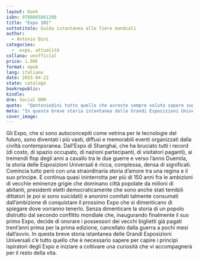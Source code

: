 ```yaml
---
layout: book
isbn: 9788865861288
title: "Expo 101"
sottotitolo: Guida istantanea alle fiere mondiali
author:
  - Antonio Dini
categories:
  -  expo, attualità
collana: unofficial
price: 1.99€
format: epub
lang: italiano
date: 2015-04-22
state: catalogo
bookrepublic:
kindle:
drm: Social DRM
quote:  "@antoniodini tutto quello che avreste sempre voluto sapere sugli Expo ma che nessuno vi aveva mai raccontato"
meta: "In questa breve storia istantanea delle Grandi Esposizioni Universali c’è tutto quello che è necessario sapere per capire i principi ispiratori degli Expo e iniziare a coltivare una curiosità che vi accompagnerà per il resto della vita."
cover_image:
---
```

Gli Expo, che si sono autoconcepiti come vetrina per le tecnologie del futuro, sono diventati i più vasti, diffusi e memorabili eventi organizzati dalla civiltà contemporanea. Dall’Expo di Shanghai, che ha bruciato tutti i record (di costo, di spazio occupato, di nazioni partecipanti, di visitatori paganti), ai tremendi flop degli anni a cavallo tra le due guerre e verso l’anno Duemila, la storia delle Esposizioni Universali è ricca, complessa, densa di significati.
Comincia tutto però con una straordinaria storia d’amore tra una regina e il suo principe. E continua quasi ininterrotta per più di 150 anni fra le ambizioni di vecchie eminenze grigie che dominano città popolate da milioni di abitanti, presidenti eletti democraticamente che sono anche stati temibili dittatori (e poi si sono suicidati) e anonimi comitati talmente consumati dall’ambizione di conquistare il prossimo Expo che si dimenticano di spiegare dove vorranno tenerlo.
Senza dimenticare la storia di un popolo distrutto dal secondo conflitto mondiale che, inaugurando finalmente il suo primo Expo, decide di onorare i possessori dei vecchi biglietti già pagati trent’anni prima per la prima edizione, cancellato dalla guerra a pochi mesi dall’avvio.
In questa breve storia istantanea delle Grandi Esposizioni Universali c’è tutto quello che è necessario sapere per capire i principi ispiratori degli Expo e iniziare a coltivare una curiosità che vi accompagnerà per il resto della vita.
